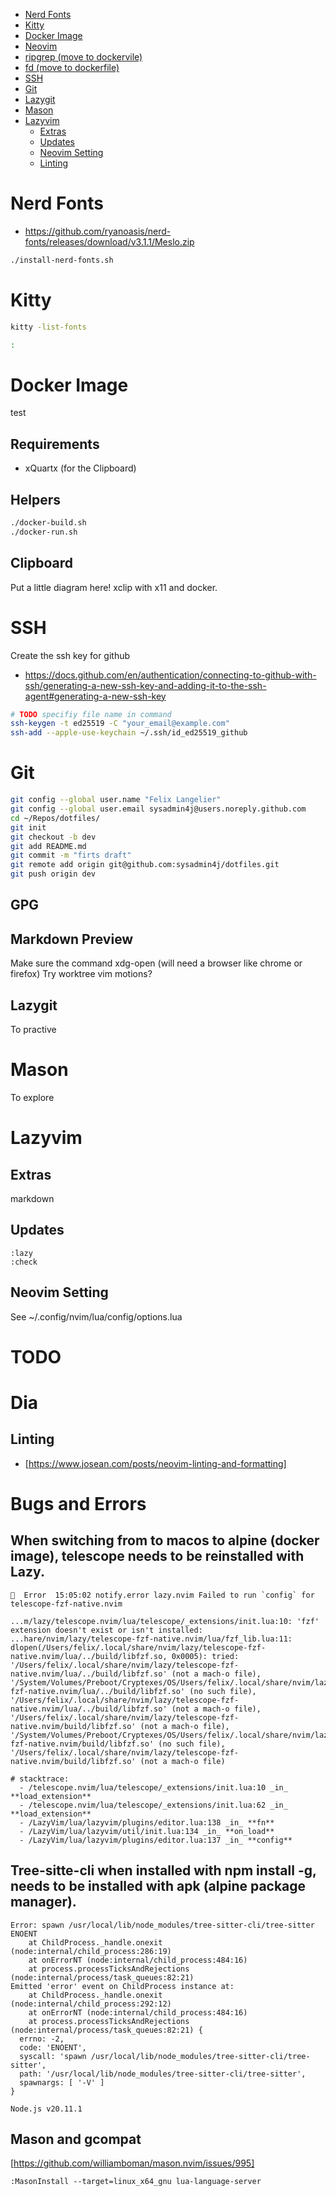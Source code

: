 <!--toc:start-->
- [Nerd Fonts](#nerd-fonts)
- [Kitty](#kitty)
- [Docker Image](#docker-image)
- [Neovim](#neovim)
- [ripgrep (move to dockervile)](#ripgrep-move-to-dockervile)
- [fd (move to dockerfile)](#fd-move-to-dockerfile)
- [SSH](#ssh)
- [Git](#git)
- [Lazygit](#lazygit)
- [Mason](#mason)
- [Lazyvim](#lazyvim)
  - [Extras](#extras)
  - [Updates](#updates)
  - [Neovim Setting](#neovim-setting)
  - [Linting](#linting)
<!--toc:end-->

# Nerd Fonts

* https://github.com/ryanoasis/nerd-fonts/releases/download/v3.1.1/Meslo.zip

```zsh
./install-nerd-fonts.sh
```

# Kitty

```zsh
kitty -list-fonts
```

```zsh
:
```

# Docker Image

test

## Requirements

- xQuartx (for the Clipboard)

## Helpers

```zsh
./docker-build.sh
./docker-run.sh
```

## Clipboard

Put a little diagram here! xclip with x11 and docker.

# SSH

Create the ssh key for github

*  https://docs.github.com/en/authentication/connecting-to-github-with-ssh/generating-a-new-ssh-key-and-adding-it-to-the-ssh-agent#generating-a-new-ssh-key

```zsh
# TODO specifiy file name in command
ssh-keygen -t ed25519 -C "your_email@example.com"
ssh-add --apple-use-keychain ~/.ssh/id_ed25519_github
```

# Git

```zsh
git config --global user.name "Felix Langelier"
git config --global user.email sysadmin4j@users.noreply.github.com
cd ~/Repos/dotfiles/
git init
git checkout -b dev
git add README.md
git commit -m "firts draft"
git remote add origin git@github.com:sysadmin4j/dotfiles.git
git push origin dev
```

## GPG

## Markdown Preview

Make sure the command xdg-open (will need a browser like chrome or firefox)
Try worktree
vim motions?

## Lazygit

To practive

# Mason

To explore

# Lazyvim

## Extras

markdown

## Updates

```nvim
:lazy
:check
```


## Neovim Setting

See ~/.config/nvim/lua/config/options.lua


# TODO
# Dia

## Linting

- [https://www.josean.com/posts/neovim-linting-and-formatting]

# Bugs and Errors
## When switching from to macos to alpine (docker image), telescope needs to be reinstalled with Lazy.

```nvim
  Error  15:05:02 notify.error lazy.nvim Failed to run `config` for telescope-fzf-native.nvim

...m/lazy/telescope.nvim/lua/telescope/_extensions/init.lua:10: 'fzf' extension doesn't exist or isn't installed: ...hare/nvim/lazy/telescope-fzf-native.nvim/lua/fzf_lib.lua:11: dlopen(/Users/felix/.local/share/nvim/lazy/telescope-fzf-native.nvim/lua/../build/libfzf.so, 0x0005): tried: '/Users/felix/.local/share/nvim/lazy/telescope-fzf-native.nvim/lua/../build/libfzf.so' (not a mach-o file), '/System/Volumes/Preboot/Cryptexes/OS/Users/felix/.local/share/nvim/lazy/telescope-fzf-native.nvim/lua/../build/libfzf.so' (no such file), '/Users/felix/.local/share/nvim/lazy/telescope-fzf-native.nvim/lua/../build/libfzf.so' (not a mach-o file), '/Users/felix/.local/share/nvim/lazy/telescope-fzf-native.nvim/build/libfzf.so' (not a mach-o file), '/System/Volumes/Preboot/Cryptexes/OS/Users/felix/.local/share/nvim/lazy/telescope-fzf-native.nvim/build/libfzf.so' (no such file), '/Users/felix/.local/share/nvim/lazy/telescope-fzf-native.nvim/build/libfzf.so' (not a mach-o file)

# stacktrace:
  - /telescope.nvim/lua/telescope/_extensions/init.lua:10 _in_ **load_extension**
  - /telescope.nvim/lua/telescope/_extensions/init.lua:62 _in_ **load_extension**
  - /LazyVim/lua/lazyvim/plugins/editor.lua:138 _in_ **fn**
  - /LazyVim/lua/lazyvim/util/init.lua:134 _in_ **on_load**
  - /LazyVim/lua/lazyvim/plugins/editor.lua:137 _in_ **config**
```

## Tree-sitte-cli when installed with npm install -g, needs to be installed with apk (alpine package manager). 

```nvim
Error: spawn /usr/local/lib/node_modules/tree-sitter-cli/tree-sitter ENOENT
    at ChildProcess._handle.onexit (node:internal/child_process:286:19)
    at onErrorNT (node:internal/child_process:484:16)
    at process.processTicksAndRejections (node:internal/process/task_queues:82:21)
Emitted 'error' event on ChildProcess instance at:
    at ChildProcess._handle.onexit (node:internal/child_process:292:12)
    at onErrorNT (node:internal/child_process:484:16)
    at process.processTicksAndRejections (node:internal/process/task_queues:82:21) {
  errno: -2,
  code: 'ENOENT',
  syscall: 'spawn /usr/local/lib/node_modules/tree-sitter-cli/tree-sitter',
  path: '/usr/local/lib/node_modules/tree-sitter-cli/tree-sitter',
  spawnargs: [ '-V' ]
}

Node.js v20.11.1
```

## Mason and gcompat
[https://github.com/williamboman/mason.nvim/issues/995]

```nvim
:MasonInstall --target=linux_x64_gnu lua-language-server
```
